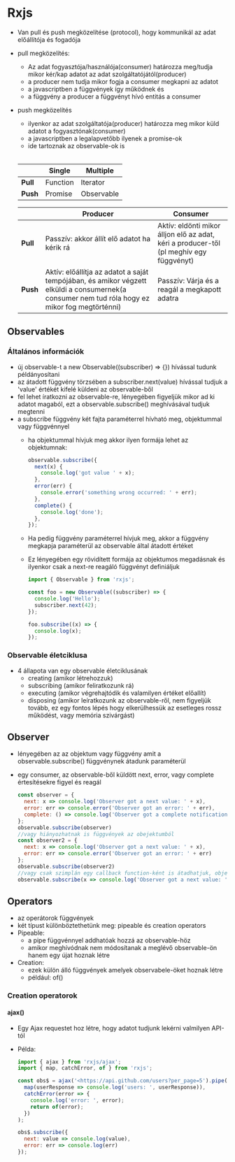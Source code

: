 # Rxjs

* Van pull és push megközelítése (protocol), hogy kommunikál az adat előállítója és fogadója
* pull megközelítés:
  * Az adat fogyasztója/használója(consumer) határozza meg/tudja mikor kér/kap
      adatot az adat szolgáltatójától(producer)
  * a producer nem tudja mikor fogja a consumer megkapni az adatot
  * a javascriptben a függvények így működnek és
  * a függvény a producer a függvényt hívó entitás a consumer
* push megközelítés
  * ilyenkor az adat szolgáltatója(producer) határozza meg mikor küld adatot a fogyasztónak(consumer)
  * a javascriptben a legalapvetőbb ilyenek a promise-ok
  * ide tartoznak az observable-ok is

  <br/>
  <table>
  <thead>
  <th></th>
  <th>Single</th>
  <th>Multiple</th>
  </thead>
  <tr>
  <td><b>Pull</b></td>
  <td>Function</td>
  <td>Iterator</td>
  </tr>
  <tr>
  <td><b>Push</b></td>
  <td>Promise</td>
  <td>Observable</td>
  </tr>
  </table>

  
  <table>
  <thead>
  <th></th>
  <th>Producer</th>
  <th>Consumer</th>
  </thead>
  <tr>
  <td><b>Pull</b></td>
  <td>Passzív: akkor állít elő adatot ha kérik rá</td>
  <td>Aktív: eldönti mikor álljon elő az adat, kéri a producer-től (pl meghív egy függvényt)</td>
  </tr>
  <tr>
  <td><b>Push</b></td>
  <td>Aktív: előállítja az adatot a saját tempójában, és amikor végzett elküldi a consumernek(a consumer nem tud róla hogy ez mikor fog megtörténni)</td>
  <td>Passzív: Várja és a reagál a megkapott adatra</td>
  </tr>
  </table>

## Observables

### Általános információk

* új observable-t a new Observable((subscriber) => {}) hívással tudunk példányosítani
* az átadott függvény törzsében a subscriber.next(value) hívással tudjuk a 'value' értékét kifelé küldeni az observable-ből
* fel lehet íratkozni az observable-re, lényegében figyeljük mikor ad ki adatot magaból, ezt a observable.subscribe() meghívásával tudjuk megtenni
* a subscribe függvény két fajta paraméterrel hívható meg, objektummal vagy függvénnyel
  * ha objektummal hívjuk meg akkor ilyen formája lehet az objektumnak:

    ```javascript
    observable.subscribe({
      next(x) {
        console.log('got value ' + x);
      },
      error(err) {
        console.error('something wrong occurred: ' + err);
      },
      complete() {
        console.log('done');
      },
    });
    ```

  * Ha pedig függvény paraméterrel hívjuk meg, akkor a függvény megkapja paraméterül az observable által átadott értéket
  * Ez lényegében egy rövidített formája az objektumos megadásnak és ilyenkor csak a next-re reagáló függvényt definiáljuk
  
    ```javascript
    import { Observable } from 'rxjs';

    const foo = new Observable((subscriber) => {
      console.log('Hello');
      subscriber.next(42);
    });

    foo.subscribe((x) => {
      console.log(x);
    });
    ```

### Observable életciklusa
  
* 4 állapota van egy observable életciklusának
  * creating (amikor létrehozzuk)
  * subscribing (amikor feliratkozunk rá)
  * executing (amikor végrehajtódik és valamilyen értéket előallít)
  * disposing (amikor leíratkozunk az observable-ről, nem figyeljük tovább, ez egy fontos lépés hogy elkerülhessük az esetleges rossz működést, vagy memória szivárgást)

## Observer
  
* lényegében az az objektum vagy függvény amit a observable.subscribe() függvénynek átadunk paraméterül
* egy consumer, az observable-ből küldött next, error, vagy complete értesítésekre figyel és reagál

  ```javascript
  const observer = {
    next: x => console.log('Observer got a next value: ' + x),
    error: err => console.error('Observer got an error: ' + err),
    complete: () => console.log('Observer got a complete notification'),
  };
  observable.subscribe(observer)
  //vagy hiányozhatnak is függvények az obejektumból
  const observer2 = {
    next: x => console.log('Observer got a next value: ' + x),
    error: err => console.error('Observer got an error: ' + err)
  };
  observable.subscribe(observer2)
  //vagy csak szimplán egy callback function-ként is átadhatjuk, objektum nélkül a subscribe-nak, ekkor a next-et kezeli
  observable.subscribe(x => console.log('Observer got a next value: ' + x));
  ```

## Operators

* az operátorok függvények
* két típust különböztethetünk meg: pipeable és creation operators
* Pipeable:
  * a pipe függvénnyel addhatóak hozzá az observable-höz
  * amikor meghívódnak nem módosítanak a meglévő observable-ön hanem egy újat hoznak létre
* Creation:
  * ezek külön álló függvények amelyek observabele-öket hoznak létre
  * például: of()

### Creation operatorok

#### ajax()
  
* Egy Ajax requestet hoz létre, hogy adatot tudjunk lekérni valmilyen API-tól
* Példa:

  ```javascript
  import { ajax } from 'rxjs/ajax';
  import { map, catchError, of } from 'rxjs';

  const obs$ = ajax('<https://api.github.com/users?per_page=5').pipe(>
    map(userResponse => console.log('users: ', userResponse)),
    catchError(error => {
      console.log('error: ', error);
      return of(error);
    })
  );

  obs$.subscribe({
    next: value => console.log(value),
    error: err => console.log(err)
  });
  ```
